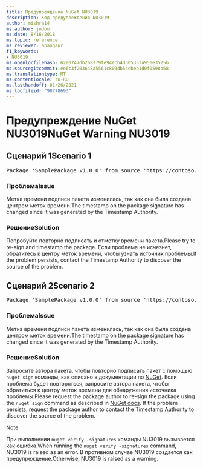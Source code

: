 ```yaml
---
title: Предупреждение NuGet NU3019
description: Код предупреждения NU3019
author: mishra14
ms.author: jodou
ms.date: 8/16/2018
ms.topic: reference
ms.reviewer: anangaur
f1_keywords:
- NU3019
ms.openlocfilehash: 62e0747db268779fe94ecb4d305353a950e3525b
ms.sourcegitcommit: ee6c3f203648a5561c809db54ebeb1d0f0598b68
ms.translationtype: MT
ms.contentlocale: ru-RU
ms.lasthandoff: 01/26/2021
ms.locfileid: "98778693"
---
```

# <a name="nuget-warning-nu3019"></a><span data-ttu-id="c536d-103">Предупреждение NuGet NU3019</span><span class="sxs-lookup"><span data-stu-id="c536d-103">NuGet Warning NU3019</span></span>

## <a name="scenario-1"></a><span data-ttu-id="c536d-104">Сценарий 1</span><span class="sxs-lookup"><span data-stu-id="c536d-104">Scenario 1</span></span>

<pre>Package 'SamplePackage v1.0.0' from source 'https://contoso.com/index.json': The timestamp integrity check failed.</pre>

### <a name="issue"></a><span data-ttu-id="c536d-105">Проблема</span><span class="sxs-lookup"><span data-stu-id="c536d-105">Issue</span></span>

<span data-ttu-id="c536d-106">Метка времени подписи пакета изменилась, так как она была создана центром меток времени.</span><span class="sxs-lookup"><span data-stu-id="c536d-106">The timestamp on the package signature has changed since it was generated by the Timestamp Authority.</span></span>


### <a name="solution"></a><span data-ttu-id="c536d-107">Решение</span><span class="sxs-lookup"><span data-stu-id="c536d-107">Solution</span></span>

<span data-ttu-id="c536d-108">Попробуйте повторно подписать и отметку времени пакета.</span><span class="sxs-lookup"><span data-stu-id="c536d-108">Please try to re-sign and timestamp the package.</span></span> <span data-ttu-id="c536d-109">Если проблема не исчезнет, обратитесь к центру меток времени, чтобы узнать источник проблемы.</span><span class="sxs-lookup"><span data-stu-id="c536d-109">If the problem persists, contact the Timestamp Authority to discover the source of the problem.</span></span>



## <a name="scenario-2"></a><span data-ttu-id="c536d-110">Сценарий 2</span><span class="sxs-lookup"><span data-stu-id="c536d-110">Scenario 2</span></span>

<pre>Package 'SamplePackage v1.0.0' from source 'https://contoso.com/index.json': The primary signature's timestamp integrity check failed.</pre>

### <a name="issue"></a><span data-ttu-id="c536d-111">Проблема</span><span class="sxs-lookup"><span data-stu-id="c536d-111">Issue</span></span>

<span data-ttu-id="c536d-112">Метка времени подписи пакета изменилась, так как она была создана центром меток времени.</span><span class="sxs-lookup"><span data-stu-id="c536d-112">The timestamp on the package signature has changed since it was generated by the Timestamp Authority.</span></span>


### <a name="solution"></a><span data-ttu-id="c536d-113">Решение</span><span class="sxs-lookup"><span data-stu-id="c536d-113">Solution</span></span>

<span data-ttu-id="c536d-114">Запросите автора пакета, чтобы повторно подписать пакет с помощью `nuget sign` команды, как описано в документации по [NuGet](../../create-packages/sign-a-package.md). Если проблема будет повторяться, запросите автора пакета, чтобы обратиться к центру меток времени для обнаружения источника проблемы.</span><span class="sxs-lookup"><span data-stu-id="c536d-114">Please request the package author to re-sign the package using the `nuget sign` command as described in [NuGet docs](../../create-packages/sign-a-package.md). If the problem persists, request the package author to contact the Timestamp Authority to discover the source of the problem.</span></span>


> [!Note]
> <span data-ttu-id="c536d-115">При выполнении `nuget verify -signatures` команды NU3019 вызывается как ошибка.</span><span class="sxs-lookup"><span data-stu-id="c536d-115">When running the `nuget verify -signatures` command, NU3019 is raised as an error.</span></span> <span data-ttu-id="c536d-116">В противном случае NU3019 создается как предупреждение.</span><span class="sxs-lookup"><span data-stu-id="c536d-116">Otherwise, NU3019 is raised as a warning.</span></span>
